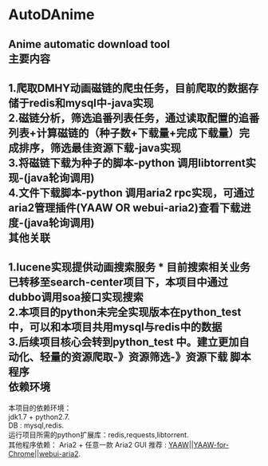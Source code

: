 AutoDAnime
====

Anime automatic download tool
<br />
主要内容
-----
1.爬取DMHY动画磁链的爬虫任务，目前爬取的数据存储于redis和mysql中-java实现<br>
2.磁链分析，筛选追番列表任务，通过读取配置的追番列表+计算磁链的（种子数+下载量+完成下载量）完成排序，筛选最佳资源下载-java实现<br>
3.将磁链下载为种子的脚本-python 调用libtorrent实现-(java轮询调用)<br>
4.文件下载脚本-python 调用aria2 rpc实现，可通过aria2管理插件(YAAW OR webui-aria2)查看下载进度-(java轮询调用)<br>
其他关联
-----
1.lucene实现提供动画搜索服务 * 目前搜索相关业务已转移至search-center项目下，本项目中通过dubbo调用soa接口实现搜索<br>
2.本项目的python未完全实现版本在python_test中，可以和本项目共用mysql与redis中的数据<br>
3.后续项目核心会转到python_test 中。建立更加自动化、轻量的资源爬取-》资源筛选-》资源下载 脚本程序<br>
依赖环境
-----
本项目的依赖环境：<br>
jdk1.7 + python2.7.<br>
DB : mysql,redis.<br>
运行项目所需的python扩展库：redis,requests,libtorrent.<br>
其他程序依赖： Aria2 + 任意一款 Aria2 GUI 推荐 : <a href="https://github.com/binux/yaaw">YAAW</a>||<a href="https://github.com/acgotaku/YAAW-for-Chrome">YAAW-for-Chrome<a>||<a href="https://github.com/ziahamza/webui-aria2">webui-aria2<a/>.<br>







